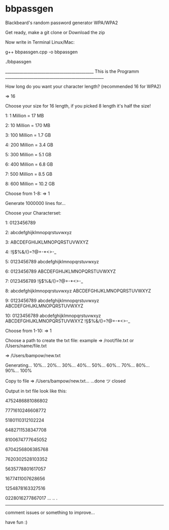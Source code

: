 # bbpassgen
Blackbeard's random password generator WPA/WPA2

Get ready, make a git clone or Download the zip

Now write in Terminal Linux/Mac:

g++ bbpassgen.cpp -o bbpassgen

./bbpassgen

____________________________________________ This is the Programm _________________________________________________
                                                                                                 
How long do you want your character length? 
(recommended 16 for WPA2) 

 => 16

Choose your size for 16 length, if you picked 8 length it's half the size!

1: 1 Million = 17 MB

2: 10 Million = 170 MB

3: 100 Million = 1.7 GB

4: 200 Million = 3.4 GB

5: 300 Million = 5.1 GB

6: 400 Million = 6.8 GB

7: 500 Million = 8.5 GB

8: 600 Million = 10.2 GB

Choose from 1-8: => 1

Generate 1000000 lines for...

Choose your Characterset: 

1:  0123456789

2:  abcdefghijklmnopqrstuvwxyz

3:  ABCDEFGHIJKLMNOPQRSTUVWXYZ

4:  !§$%&/()=?@+-*<>-_

5:  0123456789 abcdefghijklmnopqrstuvwxyz

6:  0123456789 ABCDEFGHIJKLMNOPQRSTUVWXYZ

7:  0123456789 !§$%&/()=?@+-*<>-_

8:  abcdefghijklmnopqrstuvwxyz ABCDEFGHIJKLMNOPQRSTUVWXYZ

9:  0123456789 abcdefghijklmnopqrstuvwxyz ABCDEFGHIJKLMNOPQRSTUVWXYZ

10: 0123456789 abcdefghijklmnopqrstuvwxyz ABCDEFGHIJKLMNOPQRSTUVWXYZ !§$%&/()=?@+-*<>-_


Choose from 1-10: => 1

Choose a path to create the txt file: 
example => /root/file.txt or /Users/name/file.txt

 => /Users/bampow/new.txt

Generating...
10%...
20%...
30%...
40%...
50%...
60%...
70%...
80%...
90%...
100%

Copy to file => /Users/bampow/new.txt...
...done ツ 
closed

Output in txt file look like this:

4752486881086802

7771610246608772

5180110312102224

6482711538347708

8100674777645052

6704256806385768

7620302528103352

5635778801617057

1677411007628656

1254878163327516

0228016277867017
...
..
.


________________________________________________________________________________________________________

comment issues or something to improve...

have fun :)
